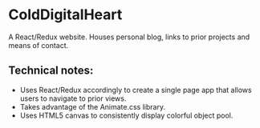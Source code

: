 # ColdDigitalHeart
A React/Redux website. Houses personal blog, links to prior projects and means of contact.

Technical notes:
- 
- Uses React/Redux accordingly to create a single page app that allows users to navigate to prior views.
- Takes advantage of the Animate.css library.
- Uses HTML5 canvas to consistently display colorful object pool.
